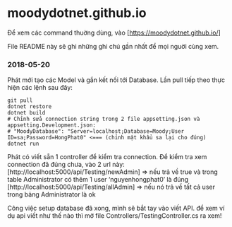 # moodydotnet.github.io

Để xem các command thuờng dùng, vào [https://moodydotnet.github.io/]


File README này sẽ ghi những ghi chú gần nhất để mọi nguời cùng xem.

### 2018-05-20

Phát mới tạo các Model và gắn kết nối tới Database. Lần pull tiếp theo thực hiện các lệnh sau đây:
```
git pull
dotnet restore
dotnet build
# Chỉnh sửa connection string trong 2 file appsetting.json và appsetting.Development.json:
# "MoodyDatabase": "Server=localhost;Database=Moody;User ID=sa;Password=HongPhat0" <=== (chỉnh mật khẩu sa lại cho đúng)
dotnet run
```
Phát có viết sẵn 1 controller để kiểm tra connection. Để kiểm tra xem connection đã đúng chưa, vào 2 url này:
[http://localhost:5000/api/Testing/newAdmin] => nếu trả về true và trong table Administrator có thêm 1 user ‘nguyenhongphat0’ là đúng
[http://localhost:5000/api/Testing/allAdmin] => nếu nó trả về tất cả user trong bảng Administrator là ok

Công việc setup database đã xong, mình sẽ bắt tay vào viết API. để xem ví dụ api viết như thế nào thì mở file Controllers/TestingController.cs ra xem!